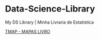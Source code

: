 # Data-Science-Library
My DS Library | Minha Livraria de Estatística

[TMAP - MAPAS LIVRO](https://r-tmap.github.io/tmap-book/layout.html)
